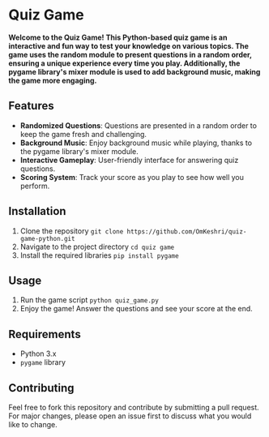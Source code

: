 # Quiz Game

__Welcome to the Quiz Game! This Python-based quiz game is an interactive and fun way to test your knowledge on various topics. The game uses the random module to present questions in a random order, ensuring a unique experience every time you play. Additionally, the pygame library's mixer module is used to add background music, making the game more engaging.__

## Features
- __Randomized Questions__: Questions are presented in a random order to keep the game fresh and challenging.
- __Background Music__: Enjoy background music while playing, thanks to the pygame library's mixer module.
- __Interactive Gameplay__: User-friendly interface for answering quiz questions.
- __Scoring System__: Track your score as you play to see how well you perform.

## Installation
1. Clone the repository `git clone https://github.com/OmKeshri/quiz-game-python.git`
2. Navigate to the project directory `cd quiz game`
3. Install the required libraries `pip install pygame`

## Usage
1. Run the game script `python quiz_game.py`
2. Enjoy the game! Answer the questions and see your score at the end.



## Requirements
- Python 3.x
- `pygame` library


## Contributing
Feel free to fork this repository and contribute by submitting a pull request. For major changes, please open an issue first to discuss what you would like to change.

